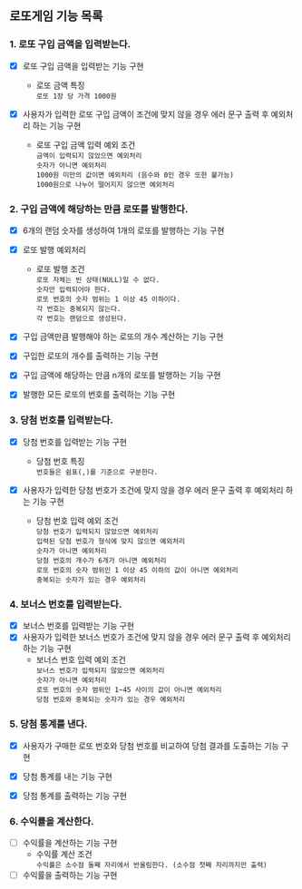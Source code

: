 ## 로또게임 기능 목록


### 1. 로또 구입 금액을 입력받는다.
- [X] 로또 구입 금액을 입력받는 기능 구현
  - 로또 금액 특징
    <br>`로또 1장 당 가격 1000원`
    
- [X] 사용자가 입력한 로또 구입 금액이 조건에 맞지 않을 경우 에러 문구 출력 후 예외처리 하는 기능 구현
  - 로또 구입 금액 입력 예외 조건
    <br>`금액이 입력되지 않았으면 예외처리`
    <br>`숫자가 아니면 예외처리`
    <br>`1000원 미만의 값이면 예외처리 (음수와 0인 경우 또한 불가능)`
    <br>`1000원으로 나누어 떨어지지 않으면 예외처리`


### 2. 구입 금액에 해당하는 만큼 로또를 발행한다.
  - [X] 6개의 랜덤 숫자를 생성하여 1개의 로또를 발행하는 기능 구현
  - [X] 로또 발행 예외처리
    - 로또 발행 조건
    <br>`로또 자체는 빈 상태(NULL)일 수 없다.`
    <br>`숫자만 입력되어야 한다.`
    <br>`로또 번호의 숫자 범위는 1 이상 45 이하이다.`
    <br>`각 번호는 중복되지 않는다.`
    <br>`각 번호는 랜덤으로 생성된다.`

  - [X] 구입 금액만큼 발행해야 하는 로또의 개수 계산하는 기능 구현
  - [X] 구입한 로또의 개수를 출력하는 기능 구현
  - [X] 구입 금액에 해당하는 만큼 n개의 로또를 발행하는 기능 구현
  - [X] 발행한 모든 로또의 번호를 출력하는 기능 구현


### 3. 당첨 번호를 입력받는다.
  - [X] 당첨 번호를 입력받는 기능 구현
    - 당첨 번호 특징
    <br> `번호들은 쉼표(,)를 기준으로 구분한다.`

  - [X] 사용자가 입력한 당첨 번호가 조건에 맞지 않을 경우 에러 문구 출력 후 예외처리 하는 기능 구현
    - 당첨 번호 입력 예외 조건
    <br>`당첨 번호가 입력되지 않았으면 예외처리`
    <br>`입력된 당첨 번호가 형식에 맞지 않으면 예외처리`
    <br>`숫자가 아니면 예외처리`
    <br>`당첨 번호의 개수가 6개가 아니면 예외처리`
    <br>`로또 번호의 숫자 범위인 1 이상 45 이하의 값이 아니면 예외처리`
    <br>`중복되는 숫자가 있는 경우 예외처리`
  

### 4. 보너스 번호를 입력받는다.
  - [X] 보너스 번호를 입력받는 기능 구현
  - [X] 사용자가 입력한 보너스 번호가 조건에 맞지 않을 경우 에러 문구 출력 후 예외처리 하는 기능 구현
    - 보너스 번호 입력 예외 조건
    <br>`보너스 번호가 입력되지 않았으면 예외처리`
    <br>`숫자가 아니면 예외처리`
    <br>`로또 번호의 숫자 범위인 1~45 사이의 값이 아니면 예외처리`
    <br>`당첨 번호와 중복되는 숫자가 있는 경우 예외처리`


### 5. 당첨 통계를 낸다.
  - [X] 사용자가 구매한 로또 번호와 당첨 번호를 비교하여 당첨 결과를 도출하는 기능 구현
  - [X] 당첨 통계를 내는 기능 구현
  - [X] 당첨 통계를 출력하는 기능 구현


### 6. 수익률을 계산한다.
  - [ ] 수익률을 계산하는 기능 구현
    - 수익률 계산 조건
    <br> `수익률은 소수점 둘째 자리에서 반올림한다. (소수점 첫째 자리까지만 출력)`
  - [ ] 수익률을 출력하는 기능 구현
